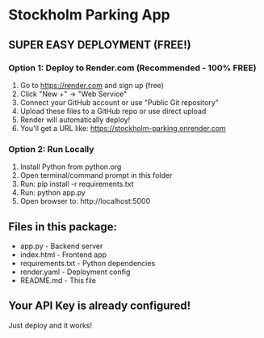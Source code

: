 # Stockholm Parking App

## SUPER EASY DEPLOYMENT (FREE!)

### Option 1: Deploy to Render.com (Recommended - 100% FREE)

1. Go to https://render.com and sign up (free)
2. Click "New +" → "Web Service"
3. Connect your GitHub account or use "Public Git repository"
4. Upload these files to a GitHub repo or use direct upload
5. Render will automatically deploy!
6. You'll get a URL like: https://stockholm-parking.onrender.com

### Option 2: Run Locally

1. Install Python from python.org
2. Open terminal/command prompt in this folder
3. Run: pip install -r requirements.txt
4. Run: python app.py
5. Open browser to: http://localhost:5000

## Files in this package:
- app.py - Backend server
- index.html - Frontend app
- requirements.txt - Python dependencies
- render.yaml - Deployment config
- README.md - This file

## Your API Key is already configured!
Just deploy and it works!
